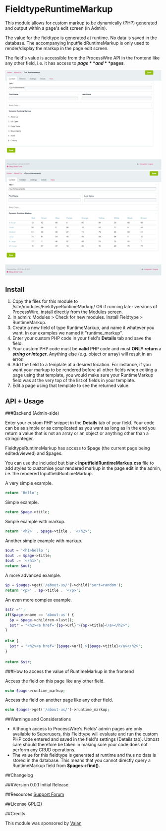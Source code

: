 # FieldtypeRuntimeMarkup

This module allows for custom markup to be dynamically (PHP) generated and output within a page's edit screen (in Admin).

The value for the fieldtype is generated at runtime. No data is saved in the database. The accompanying InputfieldRuntimeMarkup is only used to render/display the markup in the page edit screen.

The field's value is accessible from the ProcessWire API in the frontend like any other field, i.e. it has access to **$page** and **$pages**.

<img src='https://github.com/kongondo/FieldtypeRuntimeMarkup/raw/master/screenshot1.png' />
<img src='https://github.com/kongondo/FieldtypeRuntimeMarkup/raw/master/screenshot2.png' />


## Install

1. Copy the files for this module to /site/modules/FieldtypeRuntimeMarkup/ OR if running later versions of ProcessWire, install directly from the Modules screen.
2. In admin: Modules > Check for new modules. Install Fieldtype > RuntimeMarkup.
3. Create a new field of type RuntimeMarkup, and name it whatever you want. In our examples we named it "runtime_markup". 
5. Enter your custom PHP code in your field's **Details** tab and save the field. 
6. Your custom PHP code must be **valid** PHP code and must **ONLY return** a ***string or integer***. Anything else (e.g. object or array) will result in an error.
7. Add the field to a template at a desired location. For instance, if you want your markup to be rendered before all other fields when editing a page using that template, you would make sure your RuntimeMarkup field was at the very top of the list of fields in your template.
8. Edit a page using that template to see the returned value. 

## API + Usage

###Backend (Admin-side)

Enter your custom PHP snippet in the **Details** tab of your field. Your code can be as simple or as complicated as you want as long as in the end you return a value that is not an array or an object or anything other than a string/integer.

FieldtypeRuntimeMarkup has access to $page (the current page being edited/viewed) and $pages.

You can use the included but blank **InputfieldRuntimeMarkup.css** file to add styles to customise your rendered markup in the page edit in the admin, i.e. the rendered InputfieldRuntimeMarkup.

A very simple example.

```php
return 'Hello';

```

Simple example.

```php
return $page->title;

```

Simple example with markup.

```php
return '<h2>' . $page->title . '</h2>';

```

Another simple example with markup.

```php
$out = '<h1>hello ';
$out .= $page->title;
$out .= '</h1>';
return $out;

```

A more advanced example.

```php
$p = $pages->get('/about-us/')->child('sort=random');
return '<p>' . $p->title . '</p>';

```

An even more complex example.

```php
$str ='';
if($page->name == 'about-us') {
  $p = $page->children->last();
  $str = "<h2><a href='{$p->url}'>{$p->title}</a></h2>";
}

else {
  $str = "<h2><a href='{$page->url}'>{$page->title}</a></h2>";
}

return $str;

```

###How to access the value of RuntimeMarkup in the frontend

Access the field on this page like any other field.

```php
echo $page->runtime_markup;

```

Access the field on another page like any other field.

```php
echo $pages->get('/about-us/')->runtime_markup;

```

##Warnings and Considerations

- Although access to ProcessWire's Fields' admin pages are only available to Superusers, this Fieldtype will evaluate and run the custom PHP code entered and saved in the field's settings (Details tab). Utmost care should therefore be taken in making sure your code does not perform any CRUD operations.
- The value for this fieldtype is generated at runtime and thus no data is stored in the database. This means that you cannot directly query a RuntimeMarkup field from **$pages->find()**.

##Changelog


###Version 0.0.1
Initial Release.

##Resources
 [Support Forum](https://processwire.com/talk/topic/10804-module-runtimemarkup-fieldtype-inputfield/)

##License
GPL(2)


##Credits

This module was sponsored by [Valan](https://processwire.com/talk/user/1193-valan/)